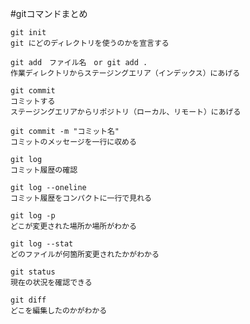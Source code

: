 #gitコマンドまとめ
```
git init
git にどのディレクトリを使うのかを宣言する
```
```
git add　ファイル名　or git add .
作業ディレクトリからステージングエリア（インデックス）にあげる
```
```
git commit
コミットする
ステージングエリアからリポジトリ（ローカル、リモート）にあげる
```
```
git commit -m "コミット名"
コミットのメッセージを一行に収める
```
```
git log 
コミット履歴の確認
```
```
git log --oneline
コミット履歴をコンパクトに一行で見れる
```
```
git log -p
どこが変更された場所か場所がわかる
```
```
git log --stat
どのファイルが何箇所変更されたかがわかる
```
```
git status
現在の状況を確認できる
```
```
git diff
どこを編集したのかがわかる
```
```
